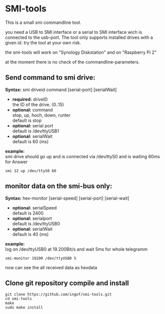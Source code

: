 SMI-tools
=========

This is a small smi commandline tool.

you need a USB to SMI interface or a serial to SMI interface wich is connected to the usb-port.
The tool only supports installed drives with a given id.
try the tool at your own risk.

the smi-tools will work on "Synology Diskstation" and on "Raspberry Pi 2"

at the moment there is no check of the commandline-parameters.

Send command to smi drive:
--------------------------
**Syntax:** smi driveid command [serial-port] [serialWait]<br>
* **required:** driveID<br>
the ID of the drive. (0..15)
* **optional:** command<br>
stop, up, hoch, down, runter<br>
default is stop
* **optional:** serial port<br>
default is /dev/ttyUSB1
* **optional:** serialWait<br>
default is 60 (ms)

**example:**<br>
smi drive should go up and is connected via /dev/ttyS0 and is waiting 60ms for Answer
```
smi 12 up /dev/ttyS0 60
```

monitor data on the smi-bus only:
----------------------------
**Syntax:** hex-monitor [serial-speed] [serial-port] [serial-wait]<br>
* **optional:** serialSpeed<br>
default is 2400
* **optional:** serialport<br>
default is /dev/ttyUSB0
* **optional:** serialWait<br>
default is 40 (ms)


**example:**<br>
log on /dev/ttyUSB0 at 19.200Bit/s and wait 5ms for whole telegramm
```
smi-monitor 19200 /dev/ttyUSB0 5
```
now can see the all received data as hexdata


Clone git repository compile and install
----------------------------------------
```
git clone https://github.com/ingof/smi-tools.git
cd smi-tools
make
sudo make install
```



